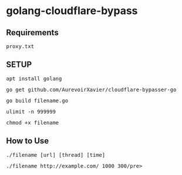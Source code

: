 # golang-cloudflare-bypass
<h2>Requirements</h2>
<pre>proxy.txt</pre>
<h2>SETUP</h2>
<pre>apt install golang</pre>
<pre>go get github.com/AurevoirXavier/cloudflare-bypasser-go</pre>
<pre>go build filename.go</pre>
<pre>ulimit -n 999999</pre>
<pre>chmod +x filename</pre>

<h2>How to Use</h2>
<pre>./filename [url] [thread] [time]</pre>
<pre>./filename http://example.com/ 1000 300/pre>
